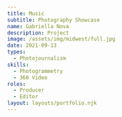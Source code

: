 ```yaml
---
title: Music
subtitle: Photography Showcase
name: Gabriella Nova
description: Project
image: /assets/img/midwest/full.jpg
date: 2021-09-13
types:
  - Photojournalism
skills:
  - Photogrammetry
  - 360 Video
roles:
  - Producer
  - Editor
layout: layouts/portfolio.njk
---
```


